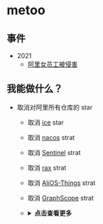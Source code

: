 # metoo
## 事件
* 2021
  * [阿里女员工被侵害](https://mbd.baidu.com/newspage/data/mdpage?tag=8&id=7803)

## 我能做什么？
* 取消对阿里所有仓库的 star
  * 取消 [ice](https://github.com/alibaba/ice) star
  * 取消 [nacos](https://github.com/alibaba/nacos) strat
  * 取消 [Sentinel](https://github.com/alibaba/Sentinel) strat
  * 取消 [rax](https://github.com/alibaba/rax) strat
  * 取消 [AliOS-Things](https://github.com/alibaba/AliOS-Things) strat
  * 取消 [GraphScope](https://github.com/alibaba/GraphScope) strat
  * <details>
      <summary><b>点击查看更多</b></summary>

    <!-- toc -->

    取消 [GraphScope](https://github.com/alibaba/GraphScope) star
    <!-- tocstop -->

    </details>

